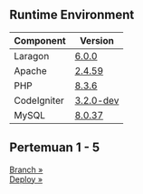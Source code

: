 ## Runtime Environment

| Component   | Version                                                  |
| ----------- | -------------------------------------------------------- |
| Laragon     | [6.0.0](https://laragon.org/download/)                   |
| Apache      | [2.4.59](https://www.apachelounge.com/download/)         |
| PHP         | [8.3.6](https://windows.php.net/download/)               |
| CodeIgniter | [3.2.0-dev](https://github.com/bcit-ci/CodeIgniter/)     |
| MySQL       | [8.0.37](https://dev.mysql.com/downloads/mysql/8.0.html) |

## Pertemuan 1 - 5
[Branch »](https://github.com/overdoshit/pustaka-booking/tree/1-5/)
<br/>
[Deploy »](https://pustaka-booking-vb76nyymeq-et.a.run.app/)
